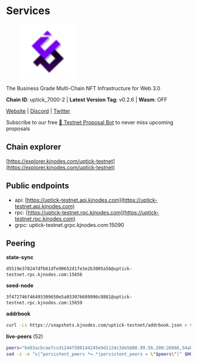 # Services

<figure><img src="https://raw.githubusercontent.com/kj89/cosmos-images/main/logos/uptick.png" width="150" alt=""><figcaption></figcaption></figure>

The Business Grade Multi-Chain NFT Infrastructure for Web 3.0

**Chain ID**: uptick_7000-2 | **Latest Version Tag**: v0.2.6 | **Wasm**: OFF

[Website](https://uptick.network) | [Discord](https://discord.gg/UzeHS7fu5H) | [Twitter](https://twitter.com/uptickproject)



Subscribe to our free [🤖 Testnet Proposal Bot](https://t.me/kjnodes_testnet_proposal_bot) to never miss upcoming proposals


## Chain explorer
[https://explorer.kjnodes.com/uptick-testnet](https://explorer.kjnodes.com/uptick-testnet)

## Public endpoints

* api: [https://uptick-testnet.api.kjnodes.com](https://uptick-testnet.api.kjnodes.com)
* rpc: [https://uptick-testnet.rpc.kjnodes.com](https://uptick-testnet.rpc.kjnodes.com)
* grpc: uptick-testnet.grpc.kjnodes.com:15090

## Peering

**state-sync**

```text
d5519e378247dfb61dfe90652d1fe3e2b3005a5b@uptick-testnet.rpc.kjnodes.com:15656
```

**seed-node**

```text
3f472746f46493309650e5a033076689996c8881@uptick-testnet.rpc.kjnodes.com:15659
```

**addrbook**
```bash
curl -Ls https://snapshots.kjnodes.com/uptick-testnet/addrbook.json > $HOME/.uptickd/config/addrbook.json
```

**live-peers** (52)
```bash
peers="b483acbcae7ccd1244f588144245e9d1124c3de5@88.99.56.200:26666,54ab9f0e04a2b6cd4dce985c762f1181db89f1e2@138.201.248.108:15656,962d620d21ce5caba3e765501dd9b309cfac234f@78.31.64.11:26356,52cdb51fe8692dea11de23b8c97c9d947a6eb1c2@51.222.44.116:10656,5739ae6fab71ec95fb3112f4d1ea2845782fa9f7@54.92.137.6:26656,d5519e378247dfb61dfe90652d1fe3e2b3005a5b@65.109.68.190:15656,dedd92019e364182bc24e7d4052fd7cefa94a976@65.108.200.60:20656,1bb6d67af0dd1d452e294e9df430d07bccefe502@185.215.167.241:26656,11995495f726f4e4c2ab74862fdb30e87c167448@65.108.195.235:27656,af5262526a0800a29a0a7194e1488a9fa62d0005@195.3.223.208:26656,d8d884d83df08d414da9cfe7e25227b80d235e22@65.109.50.106:28656,94734f927b16ff91f5e45875396295d6173ca918@74.50.70.118:11574,7dace139a0389ca95c5eda64ddf19a01e6d60d02@95.214.52.206:26656,1c66685cbf5c8dc0a739eb57c896d35eb2eed17c@141.94.139.233:28656,57876cfa3a101068885f302df69ff5556720af3b@154.26.137.198:36656,45f58ce671967a10933ea3e2279be03f0ebcb42c@85.114.134.219:16656,d42cf28de5fcf5786d78fce2936633c9eb927b2e@65.109.84.214:56656,a489dcbd4c5b7ef20d77c51dba217e85c631f463@65.108.105.48:20456,49c86b1fdc3f99ac3108904aef4f64297f3f1415@209.222.97.81:26656,5279dd29f49dc5b0b27802af0d475294144c8e6f@65.109.6.21:26656,f30bf0eebdd10788d09d5c64132a7161d714e126@154.12.243.189:31656,b9e0210809b9dfc9cd299c6e83116d7fa45c6e27@65.109.68.93:46656,01c911bce80bf11b786f107eaa8d48878ee71908@95.217.224.252:36656,e05ef87e0f9a2940cf057aefde89abf8171b00fb@65.109.84.250:15656,b8e76d2223663e9bc47351564f1017b6e89deeee@95.165.89.222:24476,9d4d5e7c4f7c7cd0b7ef5fa580a0ea9e07f7bcc0@204.93.241.110:27656,61fc7df6cfcbe1403405a8ffe5b48f9b6ee75f28@213.136.86.80:46656,eb5a3112a64944e2bd701ff8aa99ab95209c6310@185.198.27.110:26656,c6ca186e2ea0202a78b357c9b2d8883e3d96613a@144.91.110.211:31656,a818920590d15226a206ec4c73b1c5c20c56a435@65.21.134.202:26666,d8777278648d8fc93800692a8b96a7f104df4f9a@194.163.135.127:26656,0148cb2bb6b646cb147b1651ad503fcf9abfc652@107.155.98.194:36656,e9fee55fdf6668e4e04927cdd85bbbbc9e9e43b1@209.145.62.101:26656,dd8080d9ea1f3830370a4f51ca6fe858a3d32191@65.108.72.253:11656,9fda526bd693e6b35a877a087f0061d4f20a7fba@65.108.108.52:20656,7a4f1c0baa2ff31c02163fb658c4eb8d119193c7@95.214.52.173:18656,70c19420bb2d40c5a6c3466c69ead6e0877b9cc7@45.85.250.108:26656,0afb5ce897e69eec34fb32bf87f4a2f93f79e0b3@65.109.65.210:30656,58cf2af0e94d7c55473a1e98225a6ff25baa0402@65.21.4.10:15656,7840c994f5d84bf114ebb10ba704ded1c1bd12fd@65.109.112.20:11054,40a93c4be9e2dcb155d60e174c0e00d6808283e7@65.109.52.56:26656,29b9ad4e0eee5869a7bfc20bc3eecdfab668dc38@94.181.20.28:27656,2c952455a0e425081b54855091ab84c1fe73c4bc@65.108.231.124:10656,d0938452e1d0fd039232c4247076634a01f601e5@83.171.249.159:31656,7a9b1f1ed80e854dfbf95f921c35f950f9278ea4@161.97.162.123:31656,1e34e47eeaaa8f78f3d866ef4ce43a1d224dcdef@185.193.66.67:31656,4c062185dbf436903124fe6c2b2eea5067d7a9c4@154.12.243.0:31656,ad563c8036250cb34f3e822280ead9c59c9537d3@185.239.209.124:31656,40ffd59440b11d63bfb8e20cfed5b36f282a06b3@154.12.238.247:31656,878101ab9ad2402bfd700a3da58223778461c753@185.245.182.152:26656,4dfcdb373e4b8d121b89b779e5ca08b957afd884@194.163.180.77:31656,2298edffe9306e4d9370233c1d29dab567829095@144.91.78.28:26656"
sed -i -e "s|^persistent_peers *=.*|persistent_peers = \"$peers\"|" $HOME/.uptickd/config/config.toml
```
